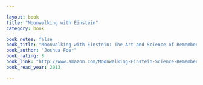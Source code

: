 ```yaml
---

layout: book
title: "Moonwalking with Einstein"
category: book

book_notes: false
book_title: "Moonwalking with Einstein: The Art and Science of Remembering Everything"
book_author: "Joshua Foer"
book_rating: 8
book_link: "http://www.amazon.com/Moonwalking-Einstein-Science-Remembering-Everything-ebook/dp/B004H4XI5O/"
book_read_year: 2013

---
```

